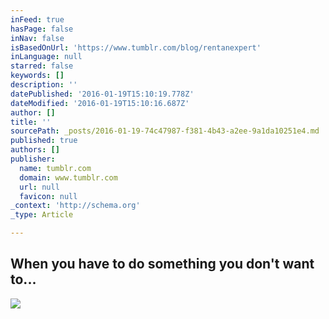 ```yaml
---
inFeed: true
hasPage: false
inNav: false
isBasedOnUrl: 'https://www.tumblr.com/blog/rentanexpert'
inLanguage: null
starred: false
keywords: []
description: ''
datePublished: '2016-01-19T15:10:19.778Z'
dateModified: '2016-01-19T15:10:16.687Z'
author: []
title: ''
sourcePath: _posts/2016-01-19-74c47987-f381-4b43-a2ee-9a1da10251e4.md
published: true
authors: []
publisher:
  name: tumblr.com
  domain: www.tumblr.com
  url: null
  favicon: null
_context: 'http://schema.org'
_type: Article

---
```

## **When you have to do something you don't want to...**
![](https://s3-us-west-2.amazonaws.com/the-grid-img/p/cc31ee93607155b5150f2f25f81a5bee1754d202.gif)